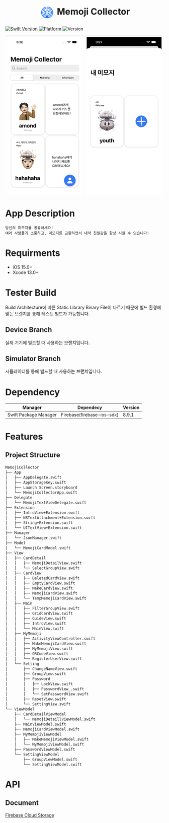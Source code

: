 <h1 align="center">
    <img style="height:50px; vertical-align:middle; border-radius:10px;" src="readmeSource/AppIcon.png"/> Memoji Collector
</h1>

[![Swift Version][swift-image]](https://swift.org/)
[![Platform][Platform-image]](https://developer.apple.com/kr/ios/)
![Version][Version-image]

[swift-image]:https://img.shields.io/badge/swift-5.6-orange.svg?style=flat
[Platform-image]: https://img.shields.io/badge/Platform-ios-lightgray.svg?style=flat
[Version-image]: https://img.shields.io/badge/Version-2.0-blue.svg?style=flat


<center>

| <div style="height:500px"> ![AppStoreImage](readmeSource/AppImage_0.PNG)</div> | <div style="height:500px"> ![AppStoreImage](readmeSource/AppImage_1.PNG) </div> | 
| - | - |   

</center>

# App Description
```
당신의 미모지를 공유하세요!
여러 사람들과 소통하고, 미모지를 교환하면서 내적 친밀감을 향상 시킬 수 있습니다!
```

# Requirments
- iOS 15.0+
- Xcode 13.0+

# Tester Build
Build Architecture에 따른 Static Library Binary File이 다르기 때문에 빌드 환경에 맞는 브랜치를 통해 테스트 빌드가 가능합니다.

## Device Branch
실제 기기에 빌드할 때  사용하는 브랜치입니다.

## Simulator Branch
시뮬레이터를 통해 빌드할 때  사용하는 브랜치입니다.

# Dependency
<table width=100%>
    <thead>
        <tr>
            <th><strong>Manager</strong></th>
            <th><strong>Dependecy</strong></th>
            <th><strong>Version</strong></th>
        </tr>
    </thead>
    <tbody>
        <tr>
            <td rowspan="5">Swift Package Manager</td>
            <td>Firebase(firebase-ios-sdk)</td>
            <td>8.9.1</td>
        </tr>
    </tbody>
</table>

# Features
## Project Structure
```
MemojiCollector
├── App
│   ├── AppDelegate.swift
│   ├── AppStorageKey.swift
│   ├── Launch Screen.storyboard
│   └── MemojiCollectorApp.swift
├── Delegate
│   └── MemojiTextViewDelegate.swift
├── Extension
│   ├── IntroView+Extension.swift
│   ├── NSTextAttachment+Extension.swift
│   ├── String+Extension.swift
│   └── UITextView+Extension.swift
├── Manager
│   └── JsonManager.swift
├── Model
│   └── MemojiCardModel.swift
├── View
│   ├── CardDetail
│   │   ├── MemojiDetailView.swift
│   │   └── SelectGroupView.swift
│   ├── CardView
│   │   ├── DeletedCardView.swift
│   │   ├── EmptyCardView.swift
│   │   ├── MakeCardView.swift
│   │   ├── MemojiCardView.swift
│   │   └── TempMemojiCardView.swift
│   ├── Main
│   │   ├── FilterGroupView.swift
│   │   ├── GridCardView.swift
│   │   ├── GuideView.swift
│   │   ├── IntroView.swift
│   │   └── MainView.swift
│   ├── MyMemoji
│   │   ├── ActivityViewController.swift
│   │   ├── MakeMemojiCardView.swift
│   │   ├── MyMemojiView.swift
│   │   ├── QRCodeView.swift
│   │   └── RegisterUserView.swift
│   └── Setting
│       ├── ChangeNameView.swift
│       ├── GroupView.swift
│       ├── Password
│       │   ├── LockView.swift
│       │   ├── PasswordView_.swift
│       │   └── SetPasswordView.swift
│       ├── ResetView.swift
│       └── SettingView.swift
└── ViewModel
    ├── CardDetailViewModel
    │   └── MemojiDetaillViewModel.swift
    ├── MainViewModel.swift
    ├── MemojiCardViewModel.swift
    ├── MyMemojiViewModel
    │   ├── MakeMemojiViewModel.swift
    │   └── MyMemojiViewModel.swift
    ├── PasswordViewModel.swift
    └── SettingViewModel
        ├── GroupViewModel.swift
        └── SettingViewModel.swift
```

# API
## Document
[Firebase Cloud Storage](https://firebase.google.com/docs/storage/ios/start?hl=ko) 
